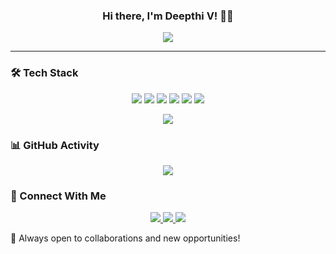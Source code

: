 ### <div align="center">Hi there, I'm Deepthi V! 👋🚀</div>

<p align="center">
  <img src="https://readme-typing-svg.herokuapp.com?font=Fira+Code&size=22&pause=1000&center=true&vCenter=true&width=600&lines=3rd-year+AIML+%26+Web+Development+Enthusiast;Building+intelligent%2C+user-centric+solutions;Always+learning%2C+always+innovating!" />
</p>

---

### 🛠️ Tech Stack

<p align="center">
  <a href="#"><img src="https://img.shields.io/badge/Node.js-339933?style=for-the-badge&logo=node.js&logoColor=white" /></a>
  <a href="#"><img src="https://img.shields.io/badge/Express.js-000000?style=for-the-badge&logo=express&logoColor=white" /></a>
  <a href="#"><img src="https://img.shields.io/badge/MongoDB-47A248?style=for-the-badge&logo=mongodb&logoColor=white" /></a>
  <a href="#"><img src="https://img.shields.io/badge/MySQL-4479A1?style=for-the-badge&logo=mysql&logoColor=white" /></a>
  <a href="#"><img src="https://img.shields.io/badge/HTML5-E34F26?style=for-the-badge&logo=html5&logoColor=white" /></a>
  <a href="#"><img src="https://img.shields.io/badge/Java-007396?style=for-the-badge&logo=java&logoColor=white" /></a>
 

</p>

<p align="center">
  <img src="https://readme-typing-svg.herokuapp.com?font=Fira+Code&size=18&pause=1000&center=true&vCenter=true&width=500&lines=Node.js+%7C+Express.js+%7C+MongoDB;MySQL+%7C+HTML+%7C+CSS+%7C+JavaScript;Python+%7C+Java+%7C+C+%7C+Azure+%7C+AWS" />
</p>



### 📊 GitHub Activity

<p align="center">
  <img src="https://github-readme-streak-stats.herokuapp.com/?user=deepthiv1221&theme=tokyonight&hide_border=true" />
</p>



### 🤝 Connect With Me

<p align="center">
  <a href="https://linkedin.com/in/yourprofile">
    <img src="https://img.shields.io/badge/LinkedIn-0077B5?style=for-the-badge&logo=linkedin&logoColor=white" />
  </a>
  <a href="https://github.com/yourusername">
    <img src="https://img.shields.io/badge/GitHub-181717?style=for-the-badge&logo=github&logoColor=white" />
  </a>
  <a href="https://yourportfolio.com">
    <img src="https://img.shields.io/badge/Portfolio-000000?style=for-the-badge&logo=codepen&logoColor=white" />
  </a>
</p>

🚀 Always open to collaborations and new opportunities!
